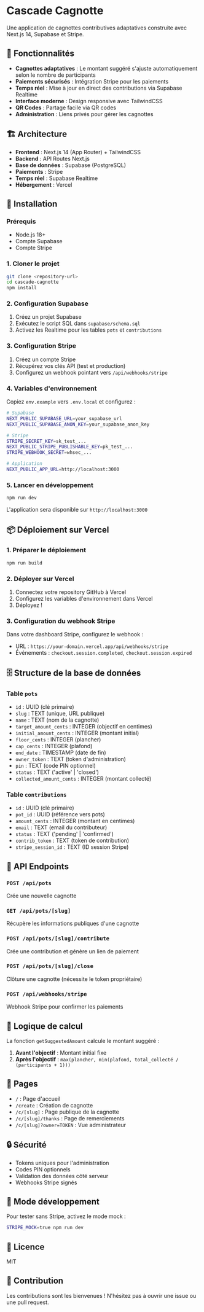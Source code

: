 # Cascade Cagnotte

Une application de cagnottes contributives adaptatives construite avec Next.js 14, Supabase et Stripe.

## 🎯 Fonctionnalités

- **Cagnottes adaptatives** : Le montant suggéré s'ajuste automatiquement selon le nombre de participants
- **Paiements sécurisés** : Intégration Stripe pour les paiements
- **Temps réel** : Mise à jour en direct des contributions via Supabase Realtime
- **Interface moderne** : Design responsive avec TailwindCSS
- **QR Codes** : Partage facile via QR codes
- **Administration** : Liens privés pour gérer les cagnottes

## 🏗️ Architecture

- **Frontend** : Next.js 14 (App Router) + TailwindCSS
- **Backend** : API Routes Next.js
- **Base de données** : Supabase (PostgreSQL)
- **Paiements** : Stripe
- **Temps réel** : Supabase Realtime
- **Hébergement** : Vercel

## 🚀 Installation

### Prérequis

- Node.js 18+
- Compte Supabase
- Compte Stripe

### 1. Cloner le projet

```bash
git clone <repository-url>
cd cascade-cagnotte
npm install
```

### 2. Configuration Supabase

1. Créez un projet Supabase
2. Exécutez le script SQL dans `supabase/schema.sql`
3. Activez les Realtime pour les tables `pots` et `contributions`

### 3. Configuration Stripe

1. Créez un compte Stripe
2. Récupérez vos clés API (test et production)
3. Configurez un webhook pointant vers `/api/webhooks/stripe`

### 4. Variables d'environnement

Copiez `env.example` vers `.env.local` et configurez :

```bash
# Supabase
NEXT_PUBLIC_SUPABASE_URL=your_supabase_url
NEXT_PUBLIC_SUPABASE_ANON_KEY=your_supabase_anon_key

# Stripe
STRIPE_SECRET_KEY=sk_test_...
NEXT_PUBLIC_STRIPE_PUBLISHABLE_KEY=pk_test_...
STRIPE_WEBHOOK_SECRET=whsec_...

# Application
NEXT_PUBLIC_APP_URL=http://localhost:3000
```

### 5. Lancer en développement

```bash
npm run dev
```

L'application sera disponible sur `http://localhost:3000`

## 📦 Déploiement sur Vercel

### 1. Préparer le déploiement

```bash
npm run build
```

### 2. Déployer sur Vercel

1. Connectez votre repository GitHub à Vercel
2. Configurez les variables d'environnement dans Vercel
3. Déployez !

### 3. Configuration du webhook Stripe

Dans votre dashboard Stripe, configurez le webhook :
- URL : `https://your-domain.vercel.app/api/webhooks/stripe`
- Événements : `checkout.session.completed`, `checkout.session.expired`

## 🗄️ Structure de la base de données

### Table `pots`
- `id` : UUID (clé primaire)
- `slug` : TEXT (unique, URL publique)
- `name` : TEXT (nom de la cagnotte)
- `target_amount_cents` : INTEGER (objectif en centimes)
- `initial_amount_cents` : INTEGER (montant initial)
- `floor_cents` : INTEGER (plancher)
- `cap_cents` : INTEGER (plafond)
- `end_date` : TIMESTAMP (date de fin)
- `owner_token` : TEXT (token d'administration)
- `pin` : TEXT (code PIN optionnel)
- `status` : TEXT ('active' | 'closed')
- `collected_amount_cents` : INTEGER (montant collecté)

### Table `contributions`
- `id` : UUID (clé primaire)
- `pot_id` : UUID (référence vers pots)
- `amount_cents` : INTEGER (montant en centimes)
- `email` : TEXT (email du contributeur)
- `status` : TEXT ('pending' | 'confirmed')
- `contrib_token` : TEXT (token de contribution)
- `stripe_session_id` : TEXT (ID session Stripe)

## 🔧 API Endpoints

### `POST /api/pots`
Crée une nouvelle cagnotte

### `GET /api/pots/[slug]`
Récupère les informations publiques d'une cagnotte

### `POST /api/pots/[slug]/contribute`
Crée une contribution et génère un lien de paiement

### `POST /api/pots/[slug]/close`
Clôture une cagnotte (nécessite le token propriétaire)

### `POST /api/webhooks/stripe`
Webhook Stripe pour confirmer les paiements

## 🧮 Logique de calcul

La fonction `getSuggestedAmount` calcule le montant suggéré :

1. **Avant l'objectif** : Montant initial fixe
2. **Après l'objectif** : `max(plancher, min(plafond, total_collecté / (participants + 1)))`

## 🎨 Pages

- `/` : Page d'accueil
- `/create` : Création de cagnotte
- `/c/[slug]` : Page publique de la cagnotte
- `/c/[slug]/thanks` : Page de remerciements
- `/c/[slug]?owner=TOKEN` : Vue administrateur

## 🔒 Sécurité

- Tokens uniques pour l'administration
- Codes PIN optionnels
- Validation des données côté serveur
- Webhooks Stripe signés

## 🧪 Mode développement

Pour tester sans Stripe, activez le mode mock :

```bash
STRIPE_MOCK=true npm run dev
```

## 📝 Licence

MIT

## 🤝 Contribution

Les contributions sont les bienvenues ! N'hésitez pas à ouvrir une issue ou une pull request.
